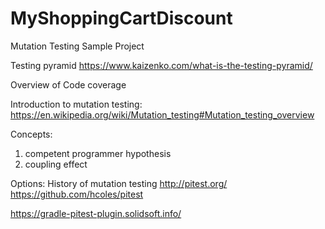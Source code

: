 # MyShoppingCartDiscount
Mutation Testing Sample Project


Testing pyramid
https://www.kaizenko.com/what-is-the-testing-pyramid/

Overview of Code coverage

Introduction to mutation testing:
https://en.wikipedia.org/wiki/Mutation_testing#Mutation_testing_overview

Concepts:
1. competent programmer hypothesis
2. coupling effect



Options: History of mutation testing
http://pitest.org/
https://github.com/hcoles/pitest


https://gradle-pitest-plugin.solidsoft.info/
